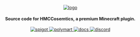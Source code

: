 <p align="center">
    <a href="https://www.spigotmc.org/resources/100107/">
        <img alt="logo" src="https://www.spigotmc.org/data/resource_icons/100/100107.jpg?1645162659"/>
    </a>
</p>

<h4 align="center">Source code for HMCCosemtics, a premium Minecraft plugin.</h4>

<p align="center">
    <a href="https://www.spigotmc.org/resources/100107/">
        <img alt="spigot" src="https://img.shields.io/badge/SPIGOT-HMCCosmetics-yellow?style=for-the-badge"/>
    </a>
    <a href="https://polymart.org/resource/1879">
        <img alt="polymart" src="https://img.shields.io/badge/POLYMART-HMCCosmetics-brightgreen?style=for-the-badge"/>
    </a>
    <a href="https://docs.hibiscusmc.com/">
        <img alt="docs" src="https://img.shields.io/badge/Documentation-brightgreen?style=for-the-badge"/>
    </a>
    <a href="https://discord.gg/pcm8kWrdNt">
        <img alt="discord" src="https://img.shields.io/badge/Discord Support-blue?style=for-the-badge"/>
    </a>
</p> 